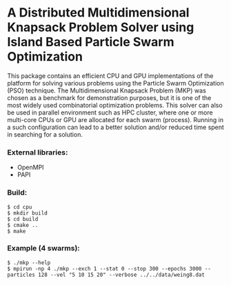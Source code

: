 A Distributed Multidimensional Knapsack Problem Solver using Island Based Particle Swarm Optimization
=====================================================================================================

This package contains an efficient CPU and GPU implementations of the platform
for solving various problems using the Particle Swarm Optimization (PSO)
technique.  The Multidimensional Knapsack Problem (MKP) was chosen as
a benchmark for demonstration purposes, but it is one of the most widely
used combinatorial optimization problems. This solver can also be used in
parallel environment such as HPC cluster, where one or more multi-core CPUs
or GPU are allocated for each swarm (process). Running in a such
configuration can lead to a better solution and/or reduced time spent
in searching for a solution.


### External libraries:

* OpenMPI
* PAPI


### Build:

~~~
$ cd cpu  
$ mkdir build  
$ cd build  
$ cmake ..  
$ make
~~~

### Example (4 swarms):

~~~
$ ./mkp --help  
$ mpirun -np 4 ./mkp --exch 1 --stat 0 --stop 300 --epochs 3000 --particles 128 --vel "5 10 15 20" --verbose ../../data/weing8.dat
~~~
